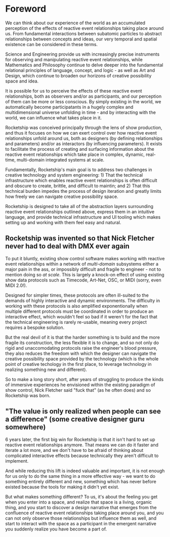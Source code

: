 # Foreword

We can think about our experience of the world as an accumulated perception of the effects of reactive event relationships taking place around us. From fundamental interactions between subatomic particles to abstract relationships between concepts and ideas, our very temporal and spatial existence can be considered in these terms. 

Science and Engineering provide us with increasingly precise instruments for observing and manipulating reactive event relationships, while Mathematics and Philosophy continue to delve deeper into the fundamental relational principles of language, concept, and logic - as well as Art and Design, which continue to broaden our horizons of creative possibility space and idea.

It is possible for us to perceive the effects of these reactive event relationships, both as observers and/or as participants, and our perception of them can be more or less conscious. By simply existing in the world, we automatically become participatants in a hugely complex and multidimensional universe unfolding in time - and by interacting with the world, we can influence what takes place in it. 

Rocketship was conceived principally through the lens of show production, and thus it focuses on how we can exert control over how reactive event relationships unfold around us, both as designers (by defining relationships and parameters) and/or as interactors (by influencing parameters). It exists to facilitate the process of creating and surfacing information about the reactive event relationships which take place in complex, dynamic, real-time, multi-domain integrated systems at scale. 

Fundamentally, Rocketship's main goal is to address two challenges in creative technology and system engineering: 1) That the technical infrastructure which enables reactive event relationships is often difficult and obscure to create, brittle, and difficult to maintin; and 2) That this technical burden impedes the process of design iteration and greatly limits how freely we can navigate creative possibility space.

Rocketship is designed to take all of the abstraction layers surrounding reactive event relationships outlined above, express them in an intuitive language, and provide technical infrastructure and UI tooling which makes setting up and working with them feel easy and natural.

## Rocketship was invented so that Nick Fletcher never had to deal with DMX ever again

To put it bluntly, existing show control software makes working with reactive event relationships within a network of *multi-domain* subsystems either a major pain in the ass, or impossibly difficult and fragile to engineer - not to mention doing so *at scale*. This is largely a knock-on effect of using existing show data protocols such as Timecode, Art-Net, OSC, or MIDI (sorry, even MIDI 2.0!). 

Designed for simpler times, these protocols are often ill-suited to the demands of highly interactive and dynamic environments. The difficulty in working with these protocols is also amplified exponentionally when multiple different protocols must be coordinated in order to produce an interactive effect, which wouldn't feel so bad if it weren't for the fact that the technical engineering is rarely re-usable, meaning every project requires a bespoke solution. 

But the real devil of it is that the harder something is to build and the more fragile its construction, the less flexible it is to change, and so not only do rigid and unaccomodating protocols raise the engineer's blood pressure, they also reduces the freedom with which the designer can navigate the creative possibility space provided by the technology (which is the whole point of creative techology in the first place, to leverage technology in realizing something new and different).

So to make a long story short, after years of struggling to produce the kinds of immersive experiences he envisioned within the existing paradigm of show control, Nick Fletcher said "fuck that" (as he often does) and so Rocketship was born.

## "The value is only realized when people can see a difference" (some creative designer guru somewhere)

6 years later, the first big win for Rocketship is that it isn't hard to set up reactive event relationships anymore. That means we can do it faster and iterate a lot more, and we don't have to be afraid of thinking about complicated interactive effects because technically they aren't difficult to implement.

And while reducing this lift is indeed valuable and important, it is not enough for us only to do the same thing in a more effective way - we want to do something entirely different and new, something which has never before existed because the tools for making it didn't yet exist. 

But what makes something different? To us, it's about the feeling you get when you enter into a space, and realize that space is a living, organic thing, and you start to discover a design narrative that emerges from the confluence of reactive event relationships taking place around you, and you can not only observe those relationships but influence them as well, and start to interact with the space as a participant in the emergent narrative you suddenly realize you have become a part of.
